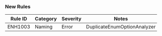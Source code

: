 ### New Rules

Rule ID | Category | Severity | Notes
--------|----------|----------|-------
ENH1003 | Naming | Error | DuplicateEnumOptionAnalyzer